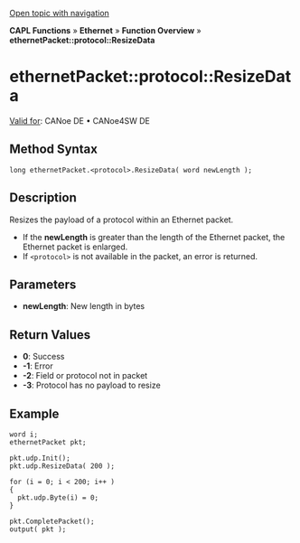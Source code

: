 [Open topic with navigation](../../../../../CANoeDEFamily.htm#Topics/CAPLFunctions/IP/Methods/CAPLfunctionProtocolResizeData.md)

**CAPL Functions** » **Ethernet** » **Function Overview** » **ethernetPacket::protocol::ResizeData**

# ethernetPacket::protocol::ResizeData

[Valid for](../../../Shared/FeatureAvailability.md): CANoe DE • CANoe4SW DE

## Method Syntax

```plaintext
long ethernetPacket.<protocol>.ResizeData( word newLength );
```

## Description

Resizes the payload of a protocol within an Ethernet packet.

- If the **newLength** is greater than the length of the Ethernet packet, the Ethernet packet is enlarged.
- If `<protocol>` is not available in the packet, an error is returned.

## Parameters

- **newLength**: New length in bytes

## Return Values

- **0**: Success
- **-1**: Error
- **-2**: Field or protocol not in packet
- **-3**: Protocol has no payload to resize

## Example

```plaintext
word i;
ethernetPacket pkt;

pkt.udp.Init();
pkt.udp.ResizeData( 200 );

for (i = 0; i < 200; i++ )
{
  pkt.udp.Byte(i) = 0;
}

pkt.CompletePacket();
output( pkt );
```

